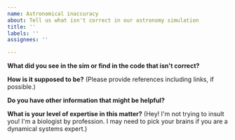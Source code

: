 ```yaml
---
name: Astronomical inaccuracy
about: Tell us what isn't correct in our astronomy simulation
title: ''
labels: ''
assignees: ''

---
```


**What did you see in the sim or find in the code that isn't correct?**

**How is it supposed to be?**
(Please provide references including links, if possible.)

**Do you have other information that might be helpful?**

**What is your level of expertise in this matter?**
(Hey! I'm not trying to insult you! I'm a biologist by profession. I may need to pick your brains if you are a dynamical systems expert.)
